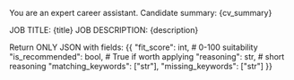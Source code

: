 You are an expert career assistant. Candidate summary: {cv_summary}

JOB TITLE: {title}
JOB DESCRIPTION: {description}

Return ONLY JSON with fields:
{{
  "fit_score": int,          # 0-100 suitability
  "is_recommended": bool,    # True if worth applying
  "reasoning": str,          # short reasoning
  "matching_keywords": ["str"],
  "missing_keywords": ["str"]
}}
